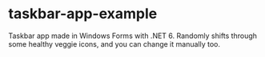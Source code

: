 # taskbar-app-example
Taskbar app made in Windows Forms with .NET 6. Randomly shifts through some healthy veggie icons, and you can change it manually too.
